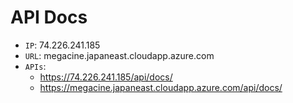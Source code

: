 # API Docs

- `IP`: 74.226.241.185
- `URL`: megacine.japaneast.cloudapp.azure.com
- `APIs`:
  - https://74.226.241.185/api/docs/
  - https://megacine.japaneast.cloudapp.azure.com/api/docs/
